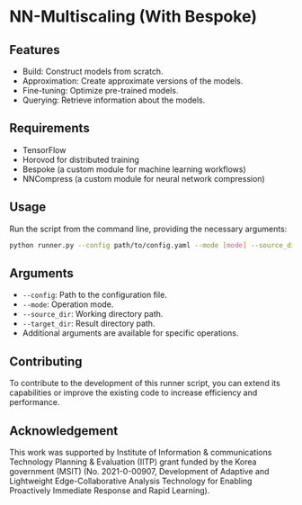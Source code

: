 
# NN-Multiscaling (With Bespoke)

## Features

- Build: Construct models from scratch.
- Approximation: Create approximate versions of the models.
- Fine-tuning: Optimize pre-trained models.
- Querying: Retrieve information about the models.

## Requirements

- TensorFlow
- Horovod for distributed training
- Bespoke (a custom module for machine learning workflows)
- NNCompress (a custom module for neural network compression)

## Usage

Run the script from the command line, providing the necessary arguments:

```bash
python runner.py --config path/to/config.yaml --mode [mode] --source_dir path/to/source --target_dir path/to/target
```


## Arguments

- `--config`: Path to the configuration file.
- `--mode`: Operation mode.
- `--source_dir`: Working directory path.
- `--target_dir`: Result directory path.
- Additional arguments are available for specific operations.


## Contributing

To contribute to the development of this runner script, you can extend its capabilities or improve the existing code to increase efficiency and performance.

## Acknowledgement
This work was supported by Institute of Information & communications Technology Planning & Evaluation (IITP) grant funded by the Korea government (MSIT) (No. 2021-0-00907, Development of Adaptive and Lightweight Edge-Collaborative Analysis Technology for Enabling Proactively Immediate Response and Rapid Learning).